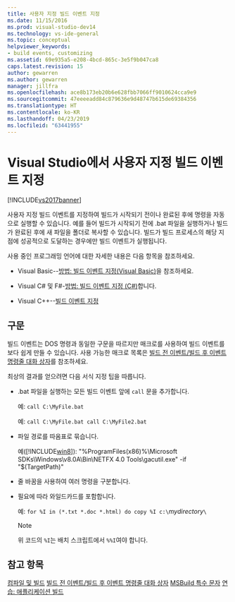 ```yaml
---
title: 사용자 지정 빌드 이벤트 지정
ms.date: 11/15/2016
ms.prod: visual-studio-dev14
ms.technology: vs-ide-general
ms.topic: conceptual
helpviewer_keywords:
- build events, customizing
ms.assetid: 69e935a5-e208-4bcd-865c-3e5f9b047ca8
caps.latest.revision: 15
author: gewarren
ms.author: gewarren
manager: jillfra
ms.openlocfilehash: ace8b173eb20b6e628fbb7066ff9010624cca9e9
ms.sourcegitcommit: 47eeeeadd84c879636e9d48747b615de69384356
ms.translationtype: HT
ms.contentlocale: ko-KR
ms.lasthandoff: 04/23/2019
ms.locfileid: "63441955"
---
```

# <a name="specifying-custom-build-events-in-visual-studio"></a>Visual Studio에서 사용자 지정 빌드 이벤트 지정
[!INCLUDE[vs2017banner](../includes/vs2017banner.md)]

사용자 지정 빌드 이벤트를 지정하여 빌드가 시작되기 전이나 완료된 후에 명령을 자동으로 실행할 수 있습니다. 예를 들어 빌드가 시작되기 전에 .bat 파일을 실행하거나 빌드가 완료된 후에 새 파일을 폴더로 복사할 수 있습니다. 빌드가 빌드 프로세스의 해당 지점에 성공적으로 도달하는 경우에만 빌드 이벤트가 실행됩니다.

 사용 중인 프로그래밍 언어에 대한 자세한 내용은 다음 항목을 참조하세요.

- Visual Basic--[방법: 빌드 이벤트 지정(Visual Basic)](../ide/how-to-specify-build-events-visual-basic.md)을 참조하세요.

- Visual C# 및 F#-[방법: 빌드 이벤트 지정 (C#)](../ide/how-to-specify-build-events-csharp.md)합니다.

- Visual C++--[빌드 이벤트 지정](http://msdn.microsoft.com/library/788a6c18-2dbe-4a49-8cd6-86c1ad7a95cc)

## <a name="syntax"></a>구문
 빌드 이벤트는 DOS 명령과 동일한 구문을 따르지만 매크로를 사용하여 빌드 이벤트를 보다 쉽게 만들 수 있습니다. 사용 가능한 매크로 목록은 [빌드 전 이벤트/빌드 후 이벤트 명령줄 대화 상자](../ide/reference/pre-build-event-post-build-event-command-line-dialog-box.md)를 참조하세요.

 최상의 결과를 얻으려면 다음 서식 지정 팁을 따릅니다.

- .bat 파일을 실행하는 모든 빌드 이벤트 앞에 `call` 문을 추가합니다.

     예: `call C:\MyFile.bat`

     예: `call C:\MyFile.bat call C:\MyFile2.bat`

- 파일 경로를 따옴표로 묶습니다.

     예([!INCLUDE[win8](../includes/win8-md.md)]): "%ProgramFiles(x86)%\Microsoft SDKs\Windows\v8.0A\Bin\NETFX 4.0 Tools\gacutil.exe" -if "$(TargetPath)"

- 줄 바꿈을 사용하여 여러 명령을 구분합니다.

- 필요에 따라 와일드카드를 포함합니다.

     예: `for %I in (*.txt *.doc *.html) do copy %I c:\`*mydirectory*`\`

    > [!NOTE]
    > 위 코드의 `%I`는 배치 스크립트에서 `%%I`여야 합니다.

## <a name="see-also"></a>참고 항목
 [컴파일 및 빌드](../ide/compiling-and-building-in-visual-studio.md) [빌드 전 이벤트/빌드 후 이벤트 명령줄 대화 상자](../ide/reference/pre-build-event-post-build-event-command-line-dialog-box.md) [MSBuild 특수 문자](../msbuild/msbuild-special-characters.md) [연습: 애플리케이션 빌드](../ide/walkthrough-building-an-application.md)
